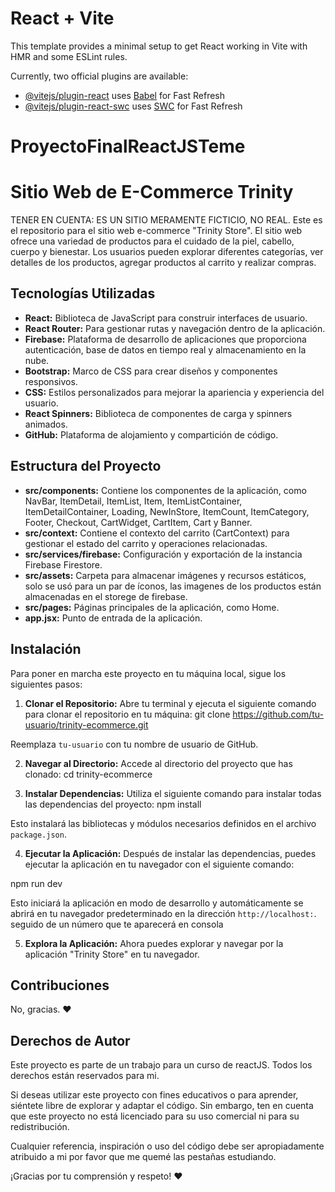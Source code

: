 # React + Vite

This template provides a minimal setup to get React working in Vite with HMR and some ESLint rules.

Currently, two official plugins are available:

- [@vitejs/plugin-react](https://github.com/vitejs/vite-plugin-react/blob/main/packages/plugin-react/README.md) uses [Babel](https://babeljs.io/) for Fast Refresh
- [@vitejs/plugin-react-swc](https://github.com/vitejs/vite-plugin-react-swc) uses [SWC](https://swc.rs/) for Fast Refresh
  
# ProyectoFinalReactJSTeme
# Sitio Web de E-Commerce Trinity

TENER EN CUENTA: ES UN SITIO MERAMENTE FICTICIO, NO REAL.
Este es el repositorio para el sitio web e-commerce "Trinity Store". El sitio web ofrece una variedad de productos para el cuidado de la piel, cabello, cuerpo y bienestar. Los usuarios pueden explorar diferentes categorías, ver detalles de los productos, agregar productos al carrito y realizar compras.

## Tecnologías Utilizadas

- **React:** Biblioteca de JavaScript para construir interfaces de usuario.
- **React Router:** Para gestionar rutas y navegación dentro de la aplicación.
- **Firebase:** Plataforma de desarrollo de aplicaciones que proporciona autenticación, base de datos en tiempo real y almacenamiento en la nube.
- **Bootstrap:** Marco de CSS para crear diseños y componentes responsivos.
- **CSS:** Estilos personalizados para mejorar la apariencia y experiencia del usuario.
- **React Spinners:** Biblioteca de componentes de carga y spinners animados.
- **GitHub:** Plataforma de alojamiento y compartición de código.

## Estructura del Proyecto

- **src/components:** Contiene los componentes de la aplicación, como NavBar, ItemDetail, ItemList, Item, ItemListContainer, ItemDetailContainer, Loading, NewInStore, ItemCount, ItemCategory, Footer, Checkout, CartWidget, CartItem, Cart y Banner.
- **src/context:** Contiene el contexto del carrito (CartContext) para gestionar el estado del carrito y operaciones relacionadas.
- **src/services/firebase:** Configuración y exportación de la instancia Firebase Firestore.
- **src/assets:** Carpeta para almacenar imágenes y recursos estáticos, solo se usó para un par de íconos, las imagenes de los productos están almacenadas en el storege de firebase.
- **src/pages:** Páginas principales de la aplicación, como Home.
- **app.jsx:** Punto de entrada de la aplicación.

## Instalación

Para poner en marcha este proyecto en tu máquina local, sigue los siguientes pasos:

1. **Clonar el Repositorio:** Abre tu terminal y ejecuta el siguiente comando para clonar el repositorio en tu máquina:
git clone https://github.com/tu-usuario/trinity-ecommerce.git

Reemplaza `tu-usuario` con tu nombre de usuario de GitHub.

2. **Navegar al Directorio:** Accede al directorio del proyecto que has clonado:
cd trinity-ecommerce

3. **Instalar Dependencias:** Utiliza el siguiente comando para instalar todas las dependencias del proyecto:
npm install

Esto instalará las bibliotecas y módulos necesarios definidos en el archivo `package.json`.

4. **Ejecutar la Aplicación:** Después de instalar las dependencias, puedes ejecutar la aplicación en tu navegador con el siguiente comando:

npm run dev


Esto iniciará la aplicación en modo de desarrollo y automáticamente se abrirá en tu navegador predeterminado en la dirección `http://localhost:`. seguido de un número que te aparecerá en consola

5. **Explora la Aplicación:** Ahora puedes explorar y navegar por la aplicación "Trinity Store" en tu navegador.


## Contribuciones
No, gracias. ❤

## Derechos de Autor

Este proyecto es parte de un trabajo para un curso de reactJS. Todos los derechos están reservados para mi.

Si deseas utilizar este proyecto con fines educativos o para aprender, siéntete libre de explorar y adaptar el código. Sin embargo, ten en cuenta que este proyecto no está licenciado para su uso comercial ni para su redistribución.

Cualquier referencia, inspiración o uso del código debe ser apropiadamente atribuido a mi por favor que me quemé las pestañas estudiando.

¡Gracias por tu comprensión y respeto! ❤
